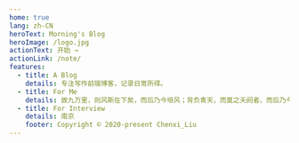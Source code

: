 ```yaml
---
home: true
lang: zh-CN
heroText: Morning's Blog
heroImage: /logo.jpg
actionText: 开始 →
actionLink: /note/
features:
  - title: A Blog
    details: 专注写作前端博客，记录日常所得。
  - title: For Me
    details: 故九万里，则风斯在下矣，而后乃今培风；背负青天，而莫之夭阏者，而后乃今将图南。
  - title: For Interview
    details: 南京
    footer: Copyright © 2020-present Chenxi_Liu
---
```

